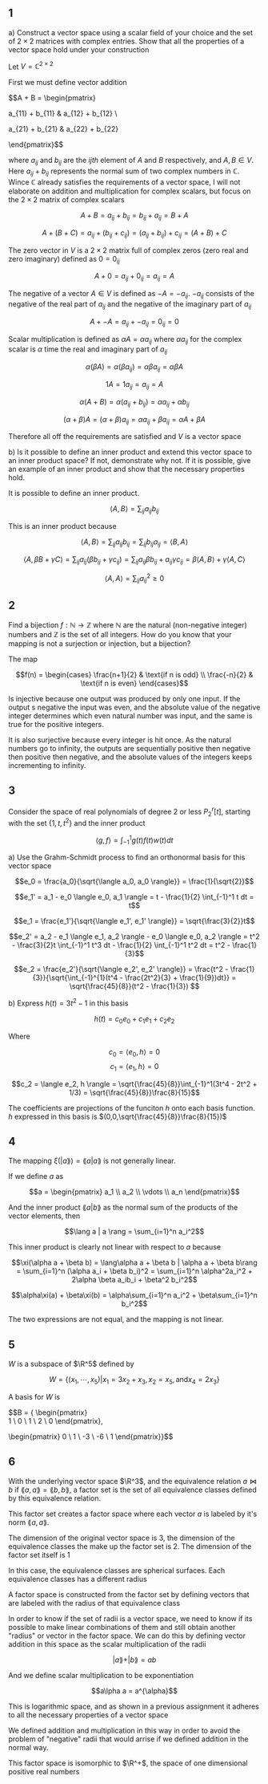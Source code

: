 ## 1

a) Construct a vector space using a scalar field of your choice and the set of $2 \times 2$ matrices with complex entries.  Show that all the properties of a vector space hold under your construction

Let $V = \mathbb{C}^{2 \times 2}$

First we must define vector addition

$$A + B = \begin{pmatrix}

a_{11} + b_{11} & a_{12} + b_{12} \\

a_{21} + b_{21} & a_{22} + b_{22}

\end{pmatrix}$$

where $a_{ij}$ and $b_{ij}$ are the $ijth$ element of $A$ and $B$ respectively, and $A,B \in V$.  Here $a_{ij} + b_{ij}$ represents the normal sum of two complex numbers in $\mathbb{C}$.  Wince $\mathbb{C}$ already satisfies the requirements of a vector space, I will not elaborate on addition and multiplication for complex scalars, but focus on the $2 \times 2$ matrix of complex scalars

$$A + B = a_{ij} + b_{ij} = b_{ij} + a_{ij} = B + A$$

$$A + (B + C) = a_{ij} + (b_{ij} + c_{ij}) = (a_{ij} + b_{ij}) + c_{ij} = (A + B) + C$$

The zero vector in $V$ is a $2 \times 2$ matrix full of complex zeros (zero real and zero imaginary) defined as $0 = 0_{ij}$

$$A + 0 = a_{ij} + 0_{ij} = a_{ij} = A$$

The negative of a vector $A \in V$ is defined as $-A = -a_{ij}$.  $-a_{ij}$ consists of the negative of the real part of $a_{ij}$ and the negative of the imaginary part of $a_{ij}$

$$A + -A = a_{ij} + -a_{ij} = 0_{ij} = 0$$

Scalar multiplication is defined as $\alpha A = \alpha a_{ij}$ where $\alpha a_{ij}$ for the complex scalar is $\alpha$ time the real and imaginary part of $a_{ij}$

$$\alpha (\beta A) = \alpha (\beta a_{ij}) = \alpha \beta a_{ij} = \alpha \beta A$$

$$1 A = 1 a_{ij} = a_{ij} = A$$

$$\alpha(A + B) = \alpha (a_{ij} + b_{ij}) = \alpha a_{ij} + \alpha b_{ij}$$

$$(\alpha + \beta)A = (\alpha + \beta)a_{ij} = \alpha a_{ij} + \beta a_{ij} = \alpha A + \beta A$$

Therefore all off the requirements are satisfied and $V$ is a vector space


b) Is it possible to define an inner product and extend this vector space to an inner product space?  If not, demonstrate why not.  If it is possible, give an example of an inner product and show that the necessary properties hold.


It is possible to define an inner product. 

$$\langle A, B \rangle = \sum_{ij}a_{ij} b_{ij}$$

This is an inner product because

$$\langle A, B \rangle =  \sum_{ij}a_{ij} b_{ij} =  \sum_{ij}b_{ij} a_{ij} = \langle B, A \rangle$$

$$\langle A, \beta B + \gamma C \rangle =  \sum_{ij}a_{ij} (\beta b_{ij} + \gamma c_{ij}) =  \sum_{ij}a_{ij} \beta b_{ij} + a_{ij} \gamma c_{ij} =  \beta \langle A, B\rangle + \gamma \langle A, C\rangle $$

$$\langle A, A \rangle = \sum_{ij}a_{ij}^2 \ge 0$$

## 2

Find a bijection $f : \mathbb{N} \to \mathbb{Z}$ where $\mathbb{N}$ are the natural (non-negative integer) numbers and $\mathbb{Z}$ is the set of all integers.  How do you know that your mapping is not a surjection or injection, but a bijection?

The map

$$f(n) = \begin{cases}
\frac{n+1}{2} & \text{if n is odd} \\
\frac{-n}{2} & \text{if n is even}
\end{cases}$$

Is injective because one output was produced by only one input.  If the output s negative the input was even, and the absolute value of the negative integer determines which even natural number was input, and the same is true for the positive integers.

It is also surjective because every integer is hit once. As the natural numbers go to infinity, the outputs are sequentially positive then negative then positive then negative, and the absolute values of the integers keeps incrementing to infinity.

## 3

Consider the space of real polynomials of degree 2 or less $P_2^r[t]$, starting with the set $\{ 1, t, t^2\}$ and the inner product

$$\langle g, f \rangle = \int_{-1}^1 g(t) f(t) w(t) dt $$



a) Use the Grahm-Schmidt process to find an orthonormal basis for this vector space

$$e_0 = \frac{a_0}{\sqrt{\langle a_0, a_0 \rangle}} = \frac{1}{\sqrt{2}}$$

$$e_1' = a_1 - e_0 \langle e_0, a_1 \rangle = t - \frac{1}{2} \int_{-1}^1 t dt = t$$

$$e_1 = \frac{e_1'}{\sqrt{\langle e_1', e_1' \rangle}} = \sqrt{\frac{3}{2}}t$$

$$e_2' = a_2 - e_1 \langle e_1, a_2 \rangle - e_0 \langle e_0, a_2 \rangle = t^2 - \frac{3}{2}t \int_{-1}^1 t^3 dt - \frac{1}{2} \int_{-1}^1 t^2 dt = t^2 - \frac{1}{3}$$

$$e_2 = \frac{e_2'}{\sqrt{\langle e_2', e_2' \rangle}} = \frac{t^2 - \frac{1}{3}}{\sqrt{\int_{-1}^{1}(t^4 - \frac{2t^2}{3} + \frac{1}{9})dt}} = \sqrt{\frac{45}{8}}(t^2 - \frac{1}{3}) $$

b) Express $h(t) = 3 t^2 - 1$ in this basis
 
$$h(t) = c_0e_0 + c_1e_1 + c_2e_2$$

Where

$$c_0 = \langle e_0, h \rangle = 0$$ 
$$c_1 = \langle e_1, h \rangle = 0$$

$$c_2 = \langle e_2, h \rangle = \sqrt{\frac{45}{8}}\int_{-1}^1(3t^4 - 2t^2 + 1/3) = \sqrt{\frac{45}{8}}\frac{8}{15}$$

The coefficients are projections of the funciton $h$ onto each basis function.  $h$ expressed in this basis is $(0,0,\sqrt{\frac{45}{8}}\frac{8}{15})$

## 4

The mapping $\xi(|a \rang) = \lang a | a \rang$ is not generally linear.

If we define $a$ as

$$a = \begin{pmatrix}
a_1 \\
a_2 \\
\vdots \\
a_n
\end{pmatrix}$$

And the inner product $\lang a|b \rang$ as the normal sum of the products of the vector elements, then

$$\lang a | a \rang = \sum_{i=1}^n a_i^2$$

This inner product is clearly not linear with respect to $a$ because

$$\xi(\alpha a + \beta b) = \lang\alpha a + \beta b | \alpha a + \beta b\rang = \sum_{i=1}^n (\alpha a_i + \beta b_i)^2 = \sum_{i=1}^n \alpha^2a_i^2 + 2\alpha \beta a_ib_i + \beta^2 b_i^2$$

$$\alpha\xi(a) + \beta\xi(b) = \alpha\sum_{i=1}^n a_i^2 + \beta\sum_{i=1}^n b_i^2$$

The two expressions are not equal, and the mapping is not linear. 

## 5

$W$ is a subspace of $\R^5$ defined by 

$$W = \{(x_1, \cdots, x_5) | x_1 = 3x_2 + x_3, x_2 = x_5, \text{and} x_4 = 2x_3\}$$

A basis for $W$ is

$$B = \{ 
\begin{pmatrix}  
1 \\
0 \\
1 \\
2 \\
0
\end{pmatrix}, 

\begin{pmatrix}
0 \\
1 \\
-3 \\
-6 \\
1
\end{pmatrix}\}$$

## 6

With the underlying vector space $\R^3$, and the equivalence relation $a \bowtie b$ if $\lang a, a \rang = \lang b, b \rang$, a factor set is the set of all equivalence classes defined by this equivalence relation.

This factor set creates a factor space where each vector $a$ is labeled by it's norm $\lang a,a \rang$.  

The dimension of the original vector space is 3, the dimension of the equivalence classes the make up the factor set is 2.  The dimension of the factor set itself is 1

In this case, the equivalence classes are spherical surfaces.  Each equivalence classes has a different radius

A factor space is constructed from the factor set by defining vectors that are labeled with the radius of that equivalence class

In order to know if the set of radii is a vector space, we need to know if its possible to make linear combinations of them and still obtain another "radius" or vector in the factor space.  We can do this by defining vector addition in this space as the scalar multiplication of the radii

$$|a \rang + |b \rang = ab$$

And we define scalar multiplication to be exponentiation 

$$a\lpha a = a^{\alpha}$$

This is logarithmic space, and as shown in a previous assignment it adheres to all the necessary properties of a vector space

We defined addition and multiplication in this way in order to avoid the problem of "negative" radii that would arrise if we defined addition in the normal way.

This factor space is isomorphic to $\R^+$, the space of one dimensional positive real numbers







